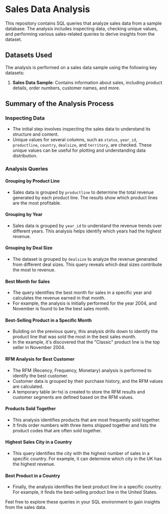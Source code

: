 # Sales Data Analysis

This repository contains SQL queries that analyze sales data from a sample database. The analysis includes inspecting data, checking unique values, and performing various sales-related queries to derive insights from the dataset.

## Datasets Used

The analysis is performed on a sales data sample using the following key datasets:

1. **Sales Data Sample**: Contains information about sales, including product details, order numbers, customer names, and more.
   
## Summary of the Analysis Process

### Inspecting Data

- The initial step involves inspecting the sales data to understand its structure and content.
- Unique values for several columns, such as `status`, `year_id`, `productline`, `country`, `dealsize`, and `territory`, are checked. These unique values can be useful for plotting and understanding data distribution.

### Analysis Queries

#### Grouping by Product Line

- Sales data is grouped by `productline` to determine the total revenue generated by each product line. The results show which product lines are the most profitable.

#### Grouping by Year

- Sales data is grouped by `year_id` to understand the revenue trends over different years. This analysis helps identify which years had the highest revenue.

#### Grouping by Deal Size

- The dataset is grouped by `dealsize` to analyze the revenue generated from different deal sizes. This query reveals which deal sizes contribute the most to revenue.

#### Best Month for Sales

- The query identifies the best month for sales in a specific year and calculates the revenue earned in that month.
- For example, the analysis is initially performed for the year 2004, and November is found to be the best sales month.

#### Best-Selling Product in a Specific Month

- Building on the previous query, this analysis drills down to identify the product line that was sold the most in the best sales month.
- In the example, it's discovered that the "Classic" product line is the top seller in November 2004.

#### RFM Analysis for Best Customer

- The RFM (Recency, Frequency, Monetary) analysis is performed to identify the best customer.
- Customer data is grouped by their purchase history, and the RFM values are calculated.
- A temporary table (`#rfm`) is created to store the RFM results and customer segments are defined based on the RFM values.

#### Products Sold Together

- This analysis identifies products that are most frequently sold together.
- It finds order numbers with three items shipped together and lists the product codes that are often sold together.

#### Highest Sales City in a Country

- This query identifies the city with the highest number of sales in a specific country. For example, it can determine which city in the UK has the highest revenue.

#### Best Product in a Country

- Finally, the analysis identifies the best product line in a specific country. For example, it finds the best-selling product line in the United States.

Feel free to explore these queries in your SQL environment to gain insights from the sales data.
